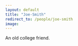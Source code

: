 ```yaml
--- 
layout: default
title: "Joe-Smith"
redirect_to: /people/joe-smith
image:
--- 
```

An old college friend.
